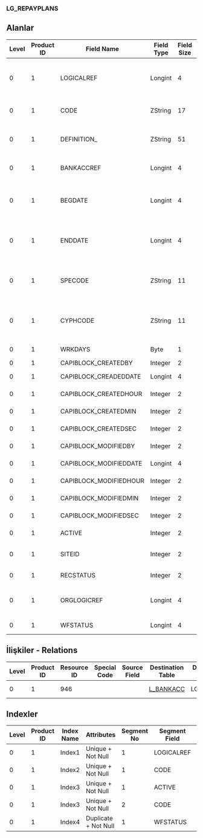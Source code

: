 ### LG_REPAYPLANS

## Alanlar

**Level**|**Product ID**|**Field Name**|**Field Type**|**Field Size**|**Field Offset**|**Türkçe Açıklama**|**Expression**
-----|-----|-----|-----|-----|-----|-----|-----
0|1|LOGICALREF|Longint|4|0|Geri Ödeme Planı Logical Ref.|Back Payment Plan Logical Reference
0|1|CODE|ZString|17|4|Geri Ödeme Plan Kodu|Back Payment Plan Code
0|1|DEFINITION_|ZString|51|21|Geri Ödeme Plan Tanımı|Back Payment Plan Definition
0|1|BANKACCREF|Longint|4|72|Banka Hesapları Referansı|Banks Reference
0|1|BEGDATE|Longint|4|76|Geri Ödeme Plan Tanımı Başlangıç Tarihi|Back Payment Plan Definition Start Date
0|1|ENDDATE|Longint|4|80|Geri Ödeme Plan Tanımı Bitiş Tarihi|Back Payment Plan Definition End Date
0|1|SPECODE|ZString|11|84|Geri Ödeme Plan Tanımı Özel Kodu|Back Payment Plan Definition Aux. Code
0|1|CYPHCODE|ZString|11|95|Geri Ödeme Plan Tanımı Yetki Kodu|Back Payment Plan Definition Auth. Code
0|1|WRKDAYS|Byte|1|106|Çalışma günleri|Working Days
0|1|CAPIBLOCK_CREATEDBY|Integer|2|107|Oluşturan|Created By
0|1|CAPIBLOCK_CREADEDDATE|Longint|4|109|Oluşturulma Tarihi|Created Date
0|1|CAPIBLOCK_CREATEDHOUR|Integer|2|113|Oluşturulma Saati|Created Hour
0|1|CAPIBLOCK_CREATEDMIN|Integer|2|115|Oluşturulma Dakikası|Created Minute
0|1|CAPIBLOCK_CREATEDSEC|Integer|2|117|Oluşturulma Saniyesi|Created Second
0|1|CAPIBLOCK_MODIFIEDBY|Integer|2|119|Değiştiren|Modified By
0|1|CAPIBLOCK_MODIFIEDDATE|Longint|4|121|Değiştirilme Tarihi|Modified Date
0|1|CAPIBLOCK_MODIFIEDHOUR|Integer|2|125|Değiştirilme Saati|Modified Hour
0|1|CAPIBLOCK_MODIFIEDMIN|Integer|2|127|Değiştirilme Dakikası|Modified Minute
0|1|CAPIBLOCK_MODIFIEDSEC|Integer|2|129|Değiştirilme Saniyesi|Modified Second
0|1|ACTIVE|Integer|2|131|Kullanım durumu|Usage Status
0|1|SITEID|Integer|2|133|Veri Merkezi|Data Processing Site
0|1|RECSTATUS|Integer|2|135|Kayıt Durumu|Record Status
0|1|ORGLOGICREF|Longint|4|137|Orijinal Kayıt Log. Ref.|Original Record Logical Reference
0|1|WFSTATUS|Longint|4|141|Kullanımda Değil|Not In Use

## İlişkiler - Relations
**Level**|**Product ID**|**Resource ID**|**Special Code**|**Source Field**|**Destination Table**|**Destination Field**|**Relation Type**|**Extra Condition**
-----|-----|-----|-----|-----|-----|-----|-----|-----
0|1|946|||[L_BANKACC](../L_BANKACC "L_BANKACC")|LOGICALREF|one-to-one|

## Indexler
**Level**|**Product ID**|**Index Name**|**Attributes**|**Segment No**|**Segment Field**|**Sense**
-----|-----|-----|-----|-----|-----|-----
0|1|Index1|Unique + Not Null|1|LOGICALREF|Ascending
0|1|Index2|Unique + Not Null|1|CODE|Ascending
0|1|Index3|Unique + Not Null|1|ACTIVE|Ascending
0|1|Index3|Unique + Not Null|2|CODE|Ascending
0|1|Index4|Duplicate + Not Null|1|WFSTATUS|Ascending

